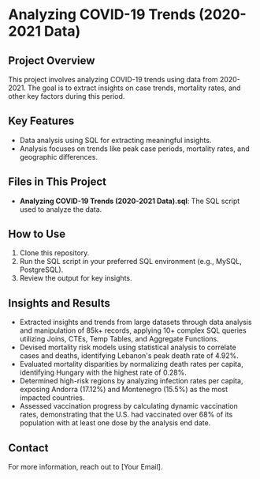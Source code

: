 # Analyzing COVID-19 Trends (2020-2021 Data)

## Project Overview
This project involves analyzing COVID-19 trends using data from 2020-2021. The goal is to extract insights on case trends, mortality rates, and other key factors during this period.

## Key Features
- Data analysis using SQL for extracting meaningful insights.
- Analysis focuses on trends like peak case periods, mortality rates, and geographic differences.

## Files in This Project
- **Analyzing COVID-19 Trends (2020-2021 Data).sql**: The SQL script used to analyze the data.

## How to Use
1. Clone this repository.
2. Run the SQL script in your preferred SQL environment (e.g., MySQL, PostgreSQL).
3. Review the output for key insights.

## Insights and Results
- Extracted insights and trends from large datasets through data analysis and manipulation of 85k+ records, applying 10+ complex SQL queries utilizing Joins, CTEs, Temp Tables, and Aggregate Functions.
- Devised mortality risk models using statistical analysis to correlate cases and deaths, identifying Lebanon's peak death rate of 4.92%.
- Evaluated mortality disparities by normalizing death rates per capita, identifying Hungary with the highest rate of 0.28%.
- Determined high-risk regions by analyzing infection rates per capita, exposing Andorra (17.12%) and Montenegro (15.5%) as the most impacted countries.
- Assessed vaccination progress by calculating dynamic vaccination rates, demonstrating that the U.S. had vaccinated over 68% of its population with at least one dose by the analysis end date.

## Contact
For more information, reach out to [Your Email].


